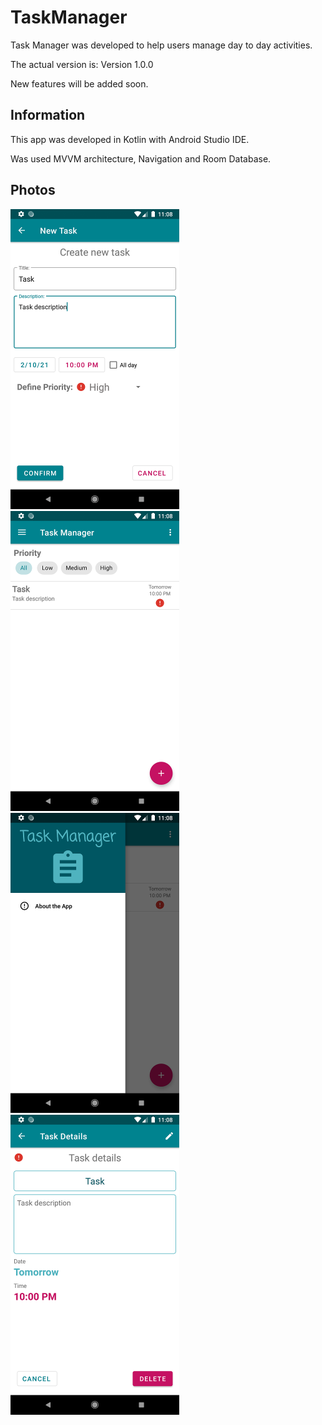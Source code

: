 # TaskManager
Task Manager was developed to help users manage day to day activities.

The actual version is: Version 1.0.0

New features will be added soon.

## Information
This app was developed in Kotlin with Android Studio IDE.

Was used MVVM architecture, Navigation and Room Database.

## Photos
<img src="/Screenshot/new_task.png" width=270>
<img src="/Screenshot/overview.png" width=270>
<img src="/Screenshot/navigation_drawer.png" width=270>
<img src="/Screenshot/detail.png" width=270>


